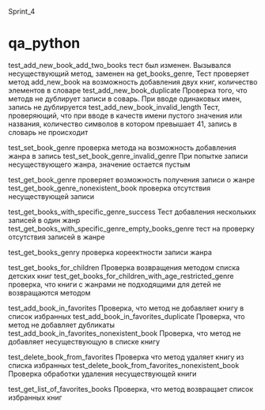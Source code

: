 Sprint_4
# qa_python
test_add_new_book_add_two_books тест был изменен. Вызывался несуществующий метод, заменен на get_books_genre, Тест проверяет метод add_new_book на возможность добавления двух книг, количество элементов в словаре
test_add_new_book_duplicate Проверка того, что методв не дублирует записи в соварь. При вводе одинаковых имен, запись не дублируется
test_add_new_book_invalid_length Тест, проверяющий, что при вводе в качеств имени пустого значения или названия, количество символов в котором превышает 41, запись в словарь не происходит

test_set_book_genre проверка метода на возможность добавления жанра в запись
test_set_book_genre_invalid_genre При попытке записи несуществующего жанра, значение остается пустым

test_get_book_genre проверяет возможность получения записи о жанре 
test_get_book_genre_nonexistent_book проверка отсутствия несуществующей записи

test_get_books_with_specific_genre_success Тест добавления нескольких записей в один жанр
test_get_books_with_specific_genre_empty_books_genre тест на проверку отсутствия записей в жанре

test_get_books_genry проверка кореектности записи жанра

test_get_books_for_children Проверка возвращения методом списка детских книг
test_get_books_for_children_with_age_restricted_genre проверка, что книги с жанрами не подходящими для детей не возвращаются методом

test_add_book_in_favorites Проверка, что метод не добавляет книгу в список избранных
test_add_book_in_favorites_duplicate Проверка, что метод не добавляет дубликаты
test_add_book_in_favorites_nonexistent_book Проверка, что метод не добавляет несуществующую в списке книгу

test_delete_book_from_favorites Проверка что метод удаляет книгу из списка избранных
test_delete_book_from_favorites_nonexistent_book Проверка обработки удаления несуществующей книги

test_get_list_of_favorites_books Проверка, что метод возвращает список избранных книг
